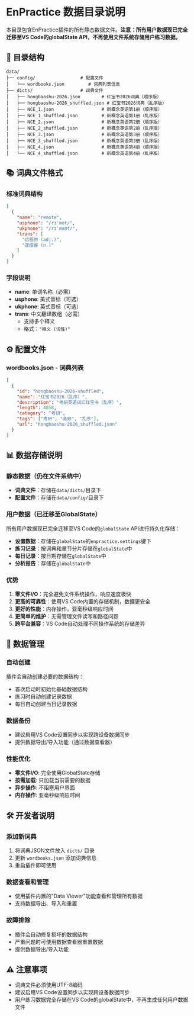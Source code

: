 # EnPractice 数据目录说明

本目录包含EnPractice插件的所有静态数据文件。**注意：所有用户数据现已完全迁移至VS Code的globalState API，不再使用文件系统存储用户练习数据。**

## 📁 目录结构

```
data/
├── config/                 # 配置文件
│   └── wordbooks.json         # 词典列表信息
├── dicts/                  # 词典文件
│   ├── hongbaoshu-2026.json        # 红宝书2026词典（顺序版）
│   ├── hongbaoshu-2026_shuffled.json # 红宝书2026词典（乱序版）
│   ├── NCE_1.json                  # 新概念英语第1册（顺序版）
│   ├── NCE_1_shuffled.json         # 新概念英语第1册（乱序版）
│   ├── NCE_2.json                  # 新概念英语第2册（顺序版）
│   ├── NCE_2_shuffled.json         # 新概念英语第2册（乱序版）
│   ├── NCE_3.json                  # 新概念英语第3册（顺序版）
│   ├── NCE_3_shuffled.json         # 新概念英语第3册（乱序版）
│   ├── NCE_4.json                  # 新概念英语第4册（顺序版）
│   └── NCE_4_shuffled.json         # 新概念英语第4册（乱序版）
```

## 📚 词典文件格式

### 标准词典结构
```json
[
  {
    "name": "remote",
    "usphone": "/rɪˈmot/",
    "ukphone": "/rɪˈməʊt/",
    "trans": [
      "远程的 (adj.)",
      "遥控器 (n.)"
    ]
  }
]
```

### 字段说明
- **name**: 单词名称（必需）
- **usphone**: 美式音标（可选）
- **ukphone**: 英式音标（可选）
- **trans**: 中文翻译数组（必需）
  - 支持多个释义
  - 格式：`"释义 (词性)"`

## ⚙️ 配置文件

### wordbooks.json - 词典列表
```json
[
  {
    "id": "hongbaoshu-2026-shuffled",
    "name": "红宝书2026（乱序）",
    "description": "考研英语词汇红宝书（乱序）",
    "length": 4858,
    "category": "考研",
    "tags": ["考研", "高频", "乱序"],
    "url": "hongbaoshu-2026_shuffled.json"
  }
]
```

## 📊 数据存储说明

### 静态数据（仍在文件系统中）
- **词典文件**：存储在`data/dicts/`目录下
- **配置文件**：存储在`data/config/`目录下

### 用户数据（已迁移至GlobalState）
所有用户数据现已完全迁移至VS Code的`globalState` API进行持久化存储：

- **设置数据**：存储在`globalState`的`enpractice.settings`键下
- **练习记录**：按词典和章节分片存储在`globalState`中
- **每日记录**：按日期存储在`globalState`中
- **分析报告**：存储在`globalState`中

### 优势
1. **零文件I/O**：完全避免文件系统操作，响应速度极快
2. **更高的可靠性**：使用VS Code内置的存储机制，数据更安全
3. **更好的性能**：内存操作，亚毫秒级响应时间
4. **更简单的维护**：无需管理文件读写和路径问题
5. **跨平台兼容**：VS Code自动处理不同操作系统的存储差异

## 🔧 数据管理

### 自动创建
插件会自动创建必要的数据结构：
- 首次启动时初始化基础数据结构
- 练习时自动创建记录数据
- 每日自动创建当日记录数据

### 数据备份
- 建议启用VS Code设置同步以实现跨设备数据同步
- 提供数据导出/导入功能（通过数据查看器）

### 性能优化
- **零文件I/O**: 完全使用GlobalState存储
- **按需加载**: 只加载当前需要的数据
- **异步操作**: 不阻塞用户界面
- **内存操作**: 亚毫秒级响应时间

## 🛠️ 开发者说明

### 添加新词典
1. 将词典JSON文件放入 `dicts/` 目录
2. 更新 `wordbooks.json` 添加词典信息
3. 重启插件即可使用

### 数据查看和管理
- 使用插件内置的"Data Viewer"功能查看和管理所有数据
- 支持数据导出、导入和重置

### 故障排除
- 插件会自动修复损坏的数据结构
- 严重问题时可使用数据查看器重置数据
- 提供数据导出/导入功能

## ⚠️ 注意事项

- 词典文件必须使用UTF-8编码
- 建议启用VS Code设置同步以实现跨设备数据同步
- 用户练习数据完全存储在VS Code的globalState中，不再生成任何用户数据文件